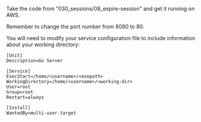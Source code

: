 Take the code from "030_sessions/08_expire-session" and get it running on AWS.

Remember to change the port number from 8080 to 80.

You will need to modify your service configuration file to include information about your working directory:

```
[Unit]
Description=Go Server

[Service]
ExecStart=/home/<username>/<exepath>
WorkingDirectory=/home/<username>/<working-dir>
User=root
Group=root
Restart=always

[Install]
WantedBy=multi-user.target
```